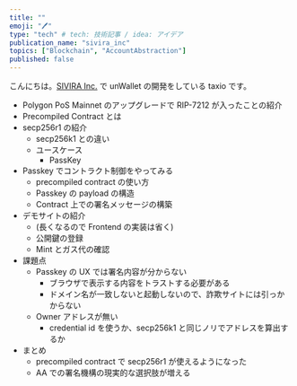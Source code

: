 ```yaml
---
title: ""
emoji: "🖊"
type: "tech" # tech: 技術記事 / idea: アイデア
publication_name: "sivira_inc"
topics: ["Blockchain", "AccountAbstraction"]
published: false
---
```


こんにちは。[SIVIRA Inc.](https://sivira.co/index-ja.html) で unWallet の開発をしている taxio です。

* Polygon PoS Mainnet のアップグレードで RIP-7212 が入ったことの紹介
* Precompiled Contract とは
* secp256r1 の紹介
  * secp256k1 との違い
  * ユースケース
    * PassKey
* Passkey でコントラクト制御をやってみる
  * precompiled contract の使い方
  * Passkey の payload の構造
  * Contract 上での署名メッセージの構築
* デモサイトの紹介
  * (長くなるので Frontend の実装は省く)
  * 公開鍵の登録
  * Mint とガス代の確認
* 課題点
  * Passkey の UX では署名内容が分からない
    * ブラウザで表示する内容をトラストする必要がある
    * ドメイン名が一致しないと起動しないので、詐欺サイトには引っかからない
  * Owner アドレスが無い
    * credential id を使うか、secp256k1 と同じノリでアドレスを算出するか
* まとめ
  * precompiled contract で secp256r1 が使えるようになった
  * AA での署名機構の現実的な選択肢が増える
